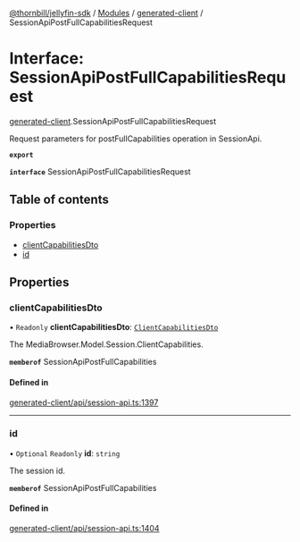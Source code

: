 [@thornbill/jellyfin-sdk](../README.md) / [Modules](../modules.md) / [generated-client](../modules/generated_client.md) / SessionApiPostFullCapabilitiesRequest

# Interface: SessionApiPostFullCapabilitiesRequest

[generated-client](../modules/generated_client.md).SessionApiPostFullCapabilitiesRequest

Request parameters for postFullCapabilities operation in SessionApi.

**`export`**

**`interface`** SessionApiPostFullCapabilitiesRequest

## Table of contents

### Properties

- [clientCapabilitiesDto](generated_client.SessionApiPostFullCapabilitiesRequest.md#clientcapabilitiesdto)
- [id](generated_client.SessionApiPostFullCapabilitiesRequest.md#id)

## Properties

### clientCapabilitiesDto

• `Readonly` **clientCapabilitiesDto**: [`ClientCapabilitiesDto`](generated_client.ClientCapabilitiesDto.md)

The MediaBrowser.Model.Session.ClientCapabilities.

**`memberof`** SessionApiPostFullCapabilities

#### Defined in

[generated-client/api/session-api.ts:1397](https://github.com/jellyfin/jellyfin-sdk-typescript/blob/fa599ae/src/generated-client/api/session-api.ts#L1397)

___

### id

• `Optional` `Readonly` **id**: `string`

The session id.

**`memberof`** SessionApiPostFullCapabilities

#### Defined in

[generated-client/api/session-api.ts:1404](https://github.com/jellyfin/jellyfin-sdk-typescript/blob/fa599ae/src/generated-client/api/session-api.ts#L1404)
